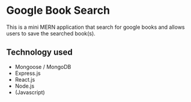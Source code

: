 # Google Book Search

This is a mini MERN application that search for google books and allows users to save the searched book(s).

## Technology used

- Mongoose / MongoDB
- Express.js
- React.js
- Node.js
- (Javascript)